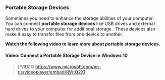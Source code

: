 ### Portable Storage Devices

Sometimes you need to enhance the storage abilities of your computer.  You can connect **portable storage devices** like USB drives and external hard drives to your computer for additional storage.  These devices also make it easy to transfer files from one device to another.

**Watch the following video to learn more about portable storage devices.**


#### Video: Connect a Portable Storage Device in Windows 10
> [!VIDEO https://www.microsoft.com/en-us/videoplayer/embed/RWtQ2X]

